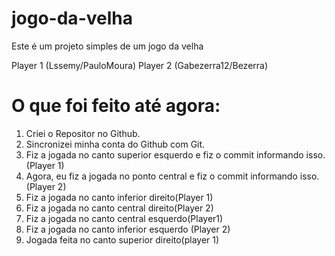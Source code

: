 # jogo-da-velha

Este é um projeto simples de um jogo da velha

Player 1 (Lssemy/PauloMoura)
Player 2 (Gabezerra12/Bezerra)
# O que foi feito até agora:


1. Criei o Repositor no Github.
2. Sincronizei minha conta do Github com Git.
3. Fiz a jogada no canto superior esquerdo e fiz o commit informando isso. (Player 1)
4. Agora, eu fiz a jogada no ponto central e fiz o commit informando isso. (Player 2)
5. Fiz a jogada no canto inferior direito(Player 1)
6. Fiz a jogada no canto central direito(Player 2)
7. Fiz a jogada no canto central esquerdo(Player1)
8. Fiz a jogada no canto inferior esquerdo (Player 2)
9. Jogada feita no canto superior direito(player 1)